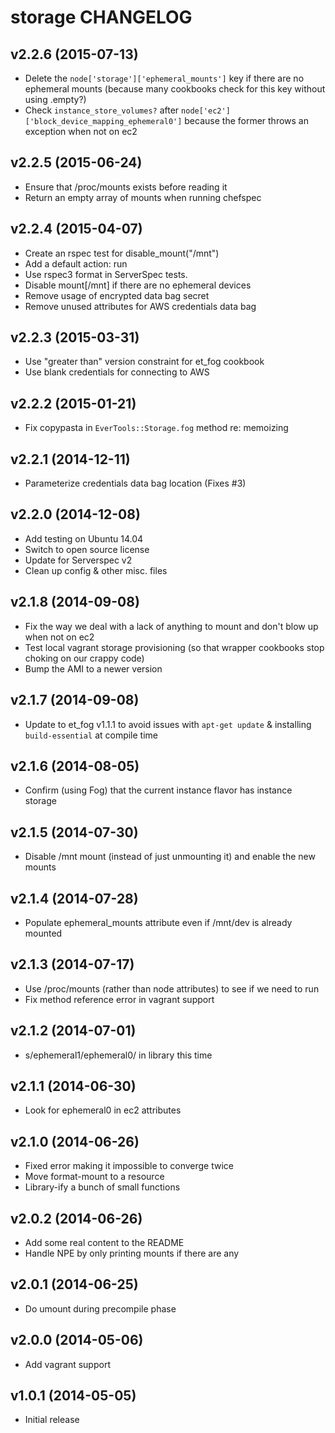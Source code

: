 # storage CHANGELOG

## v2.2.6 (2015-07-13)

* Delete the `node['storage']['ephemeral_mounts']` key if there are no ephemeral mounts (because many cookbooks check for this key without using .empty?)
* Check `instance_store_volumes?` after `node['ec2']['block_device_mapping_ephemeral0']` because the former throws an exception when not on ec2

## v2.2.5 (2015-06-24)

* Ensure that /proc/mounts exists before reading it
* Return an empty array of mounts when running chefspec

## v2.2.4 (2015-04-07)

* Create an rspec test for disable_mount("/mnt")
* Add a default action: run
* Use rspec3 format in ServerSpec tests.
* Disable mount[/mnt] if there are no ephemeral devices
* Remove usage of encrypted data bag secret
* Remove unused attributes for AWS credentials data bag

## v2.2.3 (2015-03-31)

* Use "greater than" version constraint for et_fog cookbook
* Use blank credentials for connecting to AWS

## v2.2.2 (2015-01-21)

* Fix copypasta in `EverTools::Storage.fog` method re: memoizing

## v2.2.1 (2014-12-11)

* Parameterize credentials data bag location (Fixes #3)

## v2.2.0 (2014-12-08)

* Add testing on Ubuntu 14.04
* Switch to open source license
* Update for Serverspec v2
* Clean up config & other misc. files

## v2.1.8 (2014-09-08)

* Fix the way we deal with a lack of anything to mount and don't blow up when not on ec2
* Test local vagrant storage provisioning (so that wrapper cookbooks stop choking on our crappy code)
* Bump the AMI to a newer version

## v2.1.7 (2014-09-08)

* Update to et_fog v1.1.1 to avoid issues with `apt-get update` & installing `build-essential` at compile time

## v2.1.6 (2014-08-05)

* Confirm (using Fog) that the current instance flavor has instance storage

## v2.1.5 (2014-07-30)

* Disable /mnt mount (instead of just unmounting it) and enable the new mounts

## v2.1.4 (2014-07-28)

* Populate ephemeral_mounts attribute even if /mnt/dev is already mounted

## v2.1.3 (2014-07-17)

* Use /proc/mounts (rather than node attributes) to see if we need to run
* Fix method reference error in vagrant support

## v2.1.2 (2014-07-01)

* s/ephemeral1/ephemeral0/ in library this time

## v2.1.1 (2014-06-30)

* Look for ephemeral0 in ec2 attributes

## v2.1.0 (2014-06-26)

* Fixed error making it impossible to converge twice
* Move format-mount to a resource
* Library-ify a bunch of small functions

## v2.0.2 (2014-06-26)

* Add some real content to the README
* Handle NPE by only printing mounts if there are any

## v2.0.1 (2014-06-25)

* Do umount during precompile phase

## v2.0.0 (2014-05-06)

* Add vagrant support

## v1.0.1 (2014-05-05)

* Initial release
